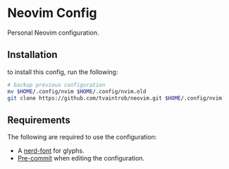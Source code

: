 # Neovim Config

Personal Neovim configuration.

## Installation

to install this config, run the following:

```bash
# backup previous configuration
mv $HOME/.config/nvim $HOME/.config/nvim.old
git clone https://github.com/tvaintrob/neovim.git $HOME/.config/nvim
```

## Requirements

The following are required to use the configuration:

- A [nerd-font](https://github.com/ryanoasis/nerd-fonts) for glyphs.
- [Pre-commit](https://pre-commit.com/) when editing the configuration.
